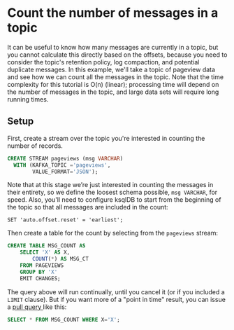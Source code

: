 # Count the number of messages in a topic

It can be useful to know how many messages are currently in a topic, but you cannot calculate this directly based on the offsets, because you need to consider the topic's retention policy, log compaction, and potential duplicate messages. In this example, we'll take a topic of pageview data and see how we can count all the messages in the topic. Note that the time complexity for this tutorial is O(n) (linear); processing time will depend on the number of messages in the topic, and large data sets will require long running times.

## Setup

First, create a stream over the topic you're interested in counting the number of records.

```sql
CREATE STREAM pageviews (msg VARCHAR)
  WITH (KAFKA_TOPIC ='pageviews',
        VALUE_FORMAT='JSON');
```
Note that at this stage we’re just interested in counting the messages in their entirety, so we define the loosest schema possible, `msg VARCHAR`, for speed.
Also, you'll need to configure ksqlDB to start from the beginning of the topic so that all messages are included in the count:
```text
SET 'auto.offset.reset' = 'earliest';
```

Then create a table for the count by selecting from the `pageviews` stream:

```sql
CREATE TABLE MSG_COUNT AS
    SELECT 'X' AS X,
        COUNT(*) AS MSG_CT
    FROM PAGEVIEWS
    GROUP BY 'X'
    EMIT CHANGES;
```
The query above will run continually, until you cancel it (or if you included a `LIMIT` clause). But if you want more of a "point in time" result, you can issue a [pull query ](https://docs.ksqldb.io/en/latest/concepts/queries/#pull) like this:

```sql
SELECT * FROM MSG_COUNT WHERE X='X';
```